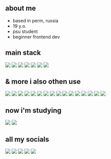 ## about me

- based in perm, russia
- 19 y.o.
- psu student
- beginner frontend dev

## main stack
<img src="https://img.shields.io/badge/vue-7B68EE?style=for-the-badge&logo=vue.js&logoColor=white"/> <img src="https://img.shields.io/badge/nuxt-7B68EE?style=for-the-badge&logo=nuxt&logoColor=white"/> <img src="https://img.shields.io/badge/tailwindcss-7B68EE?style=for-the-badge&logo=tailwindcss&logoColor=white"/> <img src="https://img.shields.io/badge/vite-7B68EE?style=for-the-badge&logo=vite&logoColor=white"/> <img src="https://img.shields.io/badge/HTML-7B68EE?style=for-the-badge&logo=html5&logoColor=white"/> <img src="https://img.shields.io/badge/css-7B68EE?style=for-the-badge&logo=css3&logoColor=white"/> <img src="https://img.shields.io/badge/javascript-7B68EE?style=for-the-badge&logo=javascript&logoColor=white"/> 

## & more i also othen use
<img src="https://img.shields.io/badge/python-7B68EE?style=for-the-badge&logo=python&logoColor=white"/> <img src="https://img.shields.io/badge/pinia-7B68EE?style=for-the-badge&logo=pinia&logoColor=white"/> <img src="https://img.shields.io/badge/vercel-7B68EE?style=for-the-badge&logo=vercel&logoColor=white"/> <img src="https://img.shields.io/badge/firebase-7B68EE?style=for-the-badge&logo=firebase&logoColor=white"/> <img src="https://img.shields.io/badge/appwrite-7B68EE?style=for-the-badge&logo=appwrite&logoColor=white"/> <img src="https://img.shields.io/badge/supabase-7B68EE?style=for-the-badge&logo=supabase&logoColor=white"/> <img src="https://img.shields.io/badge/railway-7B68EE?style=for-the-badge&logo=railway&logoColor=white"/> <img src="https://img.shields.io/badge/flask-7B68EE?style=for-the-badge&logo=flask&logoColor=white"/> <img src="https://img.shields.io/badge/shadcn-7B68EE?style=for-the-badge&logo=shadcn&logoColor=white"/> <img src="https://img.shields.io/badge/oh, vue icons-7B68EE?style=for-the-badge&logo=oh,vue icons&logoColor=white"/> <img src="https://img.shields.io/badge/figma-7B68EE?style=for-the-badge&logo=figma&logoColor=white"/> <img src="https://img.shields.io/badge/arc-7B68EE?style=for-the-badge&logo=arc&logoColor=white"/> <img src="https://img.shields.io/badge/obsidian-7B68EE?style=for-the-badge&logo=obsidian&logoColor=white"/> <img src="https://img.shields.io/badge/sass-7B68EE?style=for-the-badge&logo=sass&logoColor=white"/> <img src="https://img.shields.io/badge/prettier-7B68EE?style=for-the-badge&logo=prettier&logoColor=white"/> <img src="https://img.shields.io/badge/eslint-7B68EE?style=for-the-badge&logo=eslint&logoColor=white"/>

## now i'm studying
<img src="https://img.shields.io/badge/typescript-7B68EE?style=for-the-badge&logo=typescript&logoColor=white"/> <img src="https://img.shields.io/badge/three.js-7B68EE?style=for-the-badge&logo=three.js&logoColor=white"/>

## all my socials
[![](https://img.shields.io/badge/linkedin-7B68EE?style=for-the-badge&logo=linkedin&logoColor=white)](https://www.linkedin.com/in/sayranov/)
[![](https://img.shields.io/badge/telegram-7B68EE?style=for-the-badge&logo=telegram&logoColor=white)](https://t.me/sayranovv)
[![](https://img.shields.io/badge/instagram-7B68EE?style=for-the-badge&logo=instagram&logoColor=white)](https://www.instagram.com/sayranovv/)
[![](https://img.shields.io/badge/spotify-7B68EE?style=for-the-badge&logo=spotify&logoColor=white)](https://open.spotify.com/user/31avl7vnqbknprqc2au7ndyxh2wq?si=52682fdde89d4182)
[![](https://img.shields.io/badge/gmail-7B68EE?style=for-the-badge&logo=gmail&logoColor=white)](mailto:sayranoveldar@gmail.com)

